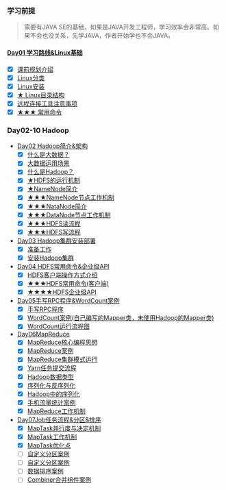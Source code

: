 ### 学习前提
> 需要有JAVA SE的基础，如果是JAVA开发工程师，学习效率会非常高。如果不会也没关系，先学JAVA，作者开始学也不会JAVA。

#### [Day01 学习路线&Linux基础](Day01学习路线&Linux/README.md)
- [x] [课前规划介绍](Day01学习路线&Linux/README.md#课前规划介绍)
- [x] [Linux分类](Day01学习路线&Linux/README.md#Linux分类)
- [x] [Linux安装](Day01学习路线&Linux/README.md#Linux安装)
- [x] [★ Linux目录结构](Day01学习路线&Linux/README.md#Linux目录结构)
- [x] [远程连接工具注意事项](Day01学习路线&Linux/README.md#远程连接工具注意事项)
- [x] [★★★ 常用命令](Day01学习路线&Linux/README.md#常用命令)
### Day02-10 Hadoop
- [Day02 Hadoop简介&架构](Day02Hadoop简介&架构/README.md)
    - [x] [什么是大数据？](Day02Hadoop简介&架构/README.md#什么是大数据)
    - [x] [大数据运用场景](Day02Hadoop简介&架构/README.md#大数据引用场景)
    - [x] [什么是Hadoop？](Day02Hadoop简介&架构/README.md#什么是Hadoop)
    - [x] [★HDFS的运行机制](Day02Hadoop简介&架构/README.md#HDFS的运行机制)
    - [x] [★NameNode简介](Day02Hadoop简介&架构/README.md#NameNode简介)
    - [x] [★★★NameNode节点工作机制](Day02Hadoop简介&架构/README.md#NameNode节点工作机制)
    - [x] [★★★NataNode简介](Day02Hadoop简介&架构/README.md#NataNode简介)
    - [x] [★★★DataNode节点工作机制](Day02Hadoop简介&架构/README.md#DataNode节点工作机制)
    - [x] [★★★HDFS读流程](Day02Hadoop简介&架构/README.md#HDFS读流程)
    - [x] [★★★HDFS写流程](Day02Hadoop简介&架构/README.md#HDFS写流程)
- [Day03 Hadoop集群安装部署](Day03Hadoop集群安装部署/README.md)
    - [x] [准备工作](Day03Hadoop集群安装部署/README.md#准备工作)
    - [x] [安装Hadoop集群](Day03Hadoop集群安装部署/README.md#安装Hadoop集群)
- [Day04 HDFS常用命令&企业级API](Day04HDFS常用命令&企业级API/README.md)
    - [x] [HDFS客户端操作方式介绍](Day04HDFS常用命令&企业级API/README.md#HDFS客户端操作方式介绍)
    - [x] [★★★HDFS常用命令(客户端)](Day04HDFS常用命令&企业级API/README.md#HDFS常用命令)
    - [x] [★★★★HDFS企业级API](Day04HDFS常用命令&企业级API/README.md#HDFS企业级API)
- [Day05手写RPC程序&WordCount案例](Day05手写RPC程序&WordCount案例/README.md)
    - [x] [手写RPC程序](Day05手写RPC程序&WordCount案例/README.md#手写RPC程序)
    - [x] [WordCount案例(自己编写的Mapper类，未使用Hadoop的Mapper类)](Day05手写RPC程序&WordCount案例/README.md#WordCount案例)
    - [x] [WordCount运行流程图](Day05手写RPC程序&WordCount案例/README.md#WordCount运行流程图)
- [Day06MapReduce](Day06MapReduce/README.md)
    - [x] [MapReduce核心编程思想](Day06MapReduce/README.md#MapReduce核心编程思想)
    - [x] [MapReduce案例](Day06MapReduce/README.md#MapReduce案例)
    - [x] [MapReduce集群模式运行](Day06MapReduce/README.md#MapReduce集群模式运行)
    - [x] [Yarn任务提交流程](Day06MapReduce/README.md#Yarn任务提交流程)
    - [x] [Hadoop数据类型](Day06MapReduce/README.md#Hadoop数据类型)
    - [x] [序列化与反序列化](Day06MapReduce/README.md#Hadoop数据类型)
    - [x] [Hadoop中的序列化](Day06MapReduce/README.md#Hadoop数据类型)
    - [x] [手机流量统计案例](Day06MapReduce/README.md#手机流量统计案例)
    - [x] [MapReduce工作机制](Day06MapReduce/README.md#MapReduce工作机制)
- [Day07Job任务流程&分区&排序](Day07Job任务流程&分区&排序/README.md)
    - [x] [MapTask并行度与决定机制](Day07Job任务流程&分区&排序/README.md#MapTask并行度与决定机制)
    - [x] [MapTask工作机制](Day07Job任务流程&分区&排序/README.md#MapTask工作机制)
    - [x] [MapTask优化点](Day07Job任务流程&分区&排序/README.md#MapTask优化点)
    - [ ] [自定义分区案例](Day07Job任务流程&分区&排序/README.md#自定义分区案例)
    - [ ] [自定义分区案例](Day07Job任务流程&分区&排序/README.md#自定义分区案例)
    - [ ] [数据排序案例](Day07Job任务流程&分区&排序/README.md#数据排序案例)
    - [ ] [Combiner合并组件案例](Day07Job任务流程&分区&排序/README.md#Combiner合并组件案例)
